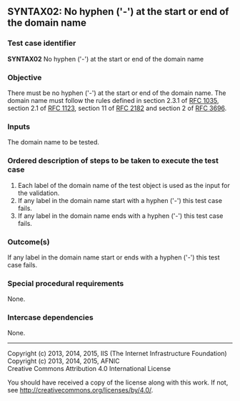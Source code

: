 ## SYNTAX02: No hyphen ('-') at the start or end of the domain name

### Test case identifier
**SYNTAX02** No hyphen ('-') at the start or end of the domain name

### Objective

There must be no hyphen ('-') at the start or end of the domain name.
The domain name must follow the rules defined in section 2.3.1 of [RFC 1035](https://tools.ietf.org/rfc/rfc1035.txt),
section 2.1 of [RFC 1123](https://tools.ietf.org/html/rfc1123#section-2.1), section 11 of
[RFC 2182](https://tools.ietf.org/html/rfc2181#section-11) and section 2 of
[RFC 3696](https://tools.ietf.org/html/rfc3696#section-2).

### Inputs

The domain name to be tested.

### Ordered description of steps to be taken to execute the test case

1. Each label of the domain name of the test object is used as the input for the validation.
2. If any label in the domain name start with a hyphen ('-') this test case fails.
3. If any label in the domain name ends with a hyphen ('-') this test case fails.

### Outcome(s)

If any label in the domain name start or ends with a hyphen ('-') this test case fails.

### Special procedural requirements

None.

### Intercase dependencies

None.

-------

Copyright (c) 2013, 2014, 2015, IIS (The Internet Infrastructure Foundation)  
Copyright (c) 2013, 2014, 2015, AFNIC  
Creative Commons Attribution 4.0 International License

You should have received a copy of the license along with this
work.  If not, see <http://creativecommons.org/licenses/by/4.0/>.
